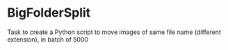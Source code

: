 # BigFolderSplit
Task to create a Python script to move images of same file name (different extension), in batch of 5000
